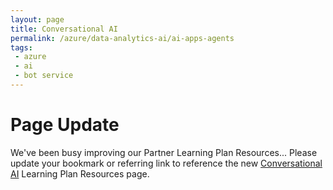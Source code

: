 ```yaml
---
layout: page
title: Conversational AI
permalink: /azure/data-analytics-ai/ai-apps-agents
tags: 
 - azure
 - ai
 - bot service
---
```


# Page Update

We've been busy improving our Partner Learning Plan Resources... Please update your bookmark or referring link to reference the new [Conversational AI](conversational-ai) Learning Plan Resources page.
